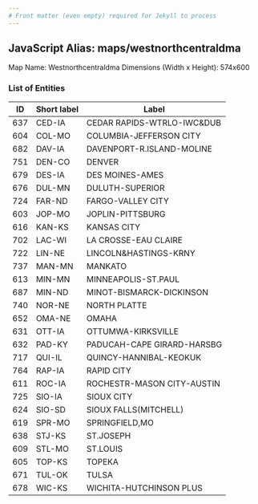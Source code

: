 ```yaml
---
# Front matter (even empty) required for Jekyll to process
---
```


## JavaScript Alias: maps/westnorthcentraldma

Map Name: Westnorthcentraldma
Dimensions (Width x Height): 574x600





### List of Entities

ID | Short label | Label
---|---|---|
637|CED-IA|CEDAR RAPIDS-WTRLO-IWC&DUB
604|COL-MO|COLUMBIA-JEFFERSON CITY
682|DAV-IA|DAVENPORT-R.ISLAND-MOLINE
751|DEN-CO|DENVER
679|DES-IA|DES MOINES-AMES
676|DUL-MN|DULUTH-SUPERIOR
724|FAR-ND|FARGO-VALLEY CITY
603|JOP-MO|JOPLIN-PITTSBURG
616|KAN-KS|KANSAS CITY
702|LAC-WI|LA CROSSE-EAU CLAIRE
722|LIN-NE|LINCOLN&HASTINGS-KRNY
737|MAN-MN|MANKATO
613|MIN-MN|MINNEAPOLIS-ST.PAUL
687|MIN-ND|MINOT-BISMARCK-DICKINSON
740|NOR-NE|NORTH PLATTE
652|OMA-NE|OMAHA
631|OTT-IA|OTTUMWA-KIRKSVILLE
632|PAD-KY|PADUCAH-CAPE GIRARD-HARSBG
717|QUI-IL|QUINCY-HANNIBAL-KEOKUK
764|RAP-IA|RAPID CITY
611|ROC-IA|ROCHESTR-MASON CITY-AUSTIN
725|SIO-IA|SIOUX CITY
624|SIO-SD|SIOUX FALLS(MITCHELL)
619|SPR-MO|SPRINGFIELD,MO
638|STJ-KS|ST.JOSEPH
609|STL-MO|ST.LOUIS
605|TOP-KS|TOPEKA
671|TUL-OK|TULSA
678|WIC-KS|WICHITA-HUTCHINSON PLUS

